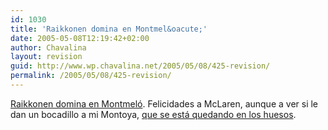 ```yaml
---
id: 1030
title: 'Raikkonen domina en Montmel&oacute;'
date: 2005-05-08T12:19:42+02:00
author: Chavalina
layout: revision
guid: http://www.wp.chavalina.net/2005/05/08/425-revision/
permalink: /2005/05/08/425-revision/
---
```

<a href="http://www.formulamania.com/news/comentar.php?idpost=471" target="_blank">Raikkonen domina en Montmel&oacute;</a>. Felicidades a McLaren, aunque a ver si le dan un bocadillo a mi Montoya, <a href="http://www.formulamania.com/foros/index.php?topic=118.0" target="_blank">que se está quedando en los huesos</a>.